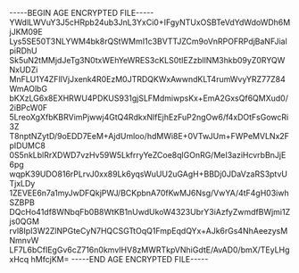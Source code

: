 -----BEGIN AGE ENCRYPTED FILE-----
YWdlLWVuY3J5cHRpb24ub3JnL3YxCi0+IFgyNTUxOSBTeVdYdWdoWDh6MjJKM09E
Lys5SE50T3NLYWM4bk8rQStWMmI1c3BVTTJZCm9oVnRPOFRPdjBaNFJialpiRDhU
Sk5uN2tMMjdJeTg3N0txWEhYeWRES3cKLS0tIEZzbllNM3hkb09yZ0RYQWNxUDZi
MnFLU1Y4ZFlIVjJxenk4R0EzM0JTRDQKWxAwwndKLT4rumWvyYRZ77Z84WmAOlbG
bKXzLG6x8EXHRWU4PDKUS931gjSLFMdmiwpsKx+EmA2GxsQf6QMXud0/2iBPcW0F
5LreoXgXfbKBRVimPjwwj4GtQ4RdkxNlfEjhEzFuP2ngOw6/f4xDOtFsGowcRi3Z
T8nptNZytD/9oEDD7EeM+AjdUmloo/hdMWi8E+0VTwJUm+FWPeMVLNx2FpIDUMC8
0S5nkLblRrXDWD7vzHv59W5LkfrryYeZCoe8qlGOnRG/MeI3aziHcvrbBnJjE6pg
wqpK39UDO816rPLrvJ0xx89Lk6yqsWuUU2uGAgH+BBDj0JDaVzaRS3ptvUTjxLDy
1ZEVEE6n7a1myJwDFQkjPWJ/BCKpbnA70fKwMJ6Nsg/VwYA/4tF4gH03iwhSZBPB
DQcHo41df8WNbqFb0B8WtKB1nUwdUkoW4323UbrY3iAzfyZwmdfBWjmi1Zjs0QGM
rvl8IpI3W2ZlNPGteCyN7HQCSGTtOqQ1FmpEqdQYx+AJk6rGs4NhAeezysMNmnvW
LF7L6bCfIEgGv6cZ716n0kmvIHV8zMWRTkpVNhiGdtE/AvAD0/bmX/TEyLHgxHcq
hMfcjKM=
-----END AGE ENCRYPTED FILE-----
